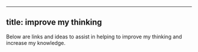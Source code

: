 ---
title: improve my thinking
 ---

Below are links and ideas to assist in helping to improve my thinking and increase my knowledge.
